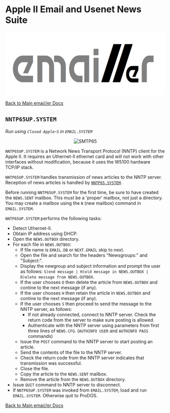 # Apple II Email and Usenet News Suite

<p align="center"><img src="img/emailler-logo.png" alt="emai//er-logo" height="200px"></p>

[Back to Main emai//er Docs](README.md#detailed-documentation-for-usenet-functions)

## `NNTP65UP.SYSTEM`

*Run using `Closed Apple`-`S` in `EMAIL.SYSTEM`*

<p align="center"><img src="img/NNTP65UP.jpg" alt="SMTP65" height="400px"></p>

`NNTP65UP.SYSTEM` is a Network News Transport Protocol (NNTP) client for the Apple II.  It requires an Uthernet-II ethernet card and will not work with other interfaces without modification, because it uses the W5100 hardware TCP/IP stack.

`NNTP65UP.SYSTEM` handles transmission of news articles to the NNTP server. Reception of news articles is handled by [`NNTP65.SYSTEM`](README-nntp65.md).

Before running `NNTP65UP.SYSTEM` for the first time, be sure to have created the `NEWS.SENT` mailbox.  This must be a 'proper' mailbox, not just a directory.  You may create a mailbox using the `N` (new mailbox) command in `EMAIL.SYSTEM`.

`NNTP65UP.SYSTEM` performs the following tasks:

 - Detect Uthernet-II.
 - Obtain IP address using DHCP.
 - Open the `NEWS.OUTBOX` directory.
 - For each file in `NEWS.OUTBOX`:
   - If file name is `EMAIL.DB` or `NEXT.EMAIL` skip to next.
   - Open the file and search for the headers "Newsgroups:" and "Subject:".
   - Display the newgroup and subject information and prompt the user as follows: `S)end message | H)old message in NEWS.OUTBOX | D)elete message from NEWS.OUTBOX`.
   - If the user chooses `D` then delete the article from `NEWS.OUTBOX` and contine to the next message (if any).
   - If the user chooses `H` then retain the article in `NEWS.OUTBOX` and contine to the next message (if any).
   - If the user chooses `S` then proceed to send the message to the NNTP server, as follows:
     - If not already connected, connect to NNTP server. Check the return code from the server to make sure posting is allowed.
     - Authenticate with the NNTP server using parameters from first three lines of `NEWS.CFG`. (`AUTHINFO USER` and `AUTHINFO PASS` commands)
   - Issue the `POST` command to the NNTP server to start posting an article.
   - Send the contents of the file to the NNTP server.
   - Check the return code from the NNTP server indicates that transmission was successful.
   - Close the file.
   - Copy the article to the `NEWS.SENT` mailbox.
   - Remove the article from the `NEWS.OUTBOX` directory.
 - Issue `QUIT` command to NNTP server to disconnect.
 - If `NNTP65UP.SYSTEM` was invoked from `EMAIL.SYSTEM`, load and run `EMAIL.SYSTEM`. Otherwise quit to ProDOS.

[Back to Main emai//er Docs](README.md#detailed-documentation-for-usenet-functions)

